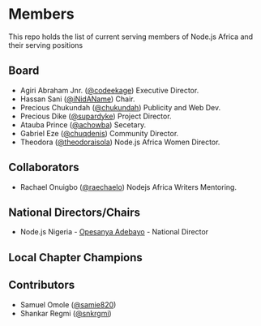 # Members

This repo holds the list of current serving members of Node.js Africa and their serving positions

## Board
- Agiri Abraham Jnr. ([@codeekage](https://github.com/codeekage)) Executive Director.
- Hassan Sani ([@iNidAName](https://github.com/inidaname)) Chair.
- Precious Chukundah ([@chukundah](https://github.com/chukundah)) Publicity and Web Dev.
- Precious Dike ([@supardyke](https://github.com/supardyke)) Project Director.
- Atauba Prince ([@achowba](https://github.com/achowba)) Secetary.
- Gabriel Eze ([@chuqdenis](https://github.com/chuqdenis)) Community Director.
- Theodora ([@theodoraisola](https://github.com/theodoraisola)) Node.js Africa Women Director.

## Collaborators
- Rachael Onuigbo ([@raechaelo](https://github.com/raechaelo)) Nodejs Africa Writers Mentoring.

## National Directors/Chairs

- Node.js Nigeria - [Opesanya Adebayo](https://github.com/OpesanyaAdebayo) - National Director  


## Local Chapter Champions

## Contributors
- Samuel Omole ([@samie820](https://github.com/samie820))
- Shankar Regmi ([@snkrgmi](https://github.com/shankarregmi))




